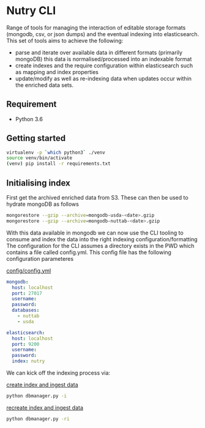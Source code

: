 # Nutry CLI
Range of tools for managing the interaction of editable storage formats (mongodb, csv, or json dumps) and the eventual
indexing into elasticsearch. This set of tools aims to achieve
the following:
* parse and iterate over available data in different formats (primarily mongoDB)
  this data is normalised/processed into an indexable format
* create indexes and the require configuration within elasticsearch such as mapping and index
  properties
* update/modify as well as re-indexing data when updates occur within the 
  enriched data sets.
  
  
## Requirement
* Python 3.6


## Getting started
```bash
virtualenv -p `which python3` ./venv
source venv/bin/activate
(venv) pip install -r requirements.txt

```
## Initialising index
First get the archived enriched data from S3. These can then be used to
hydrate mongoDB as follows
```bash
mongorestore --gzip --archive=mongodb-usda-<date>.gzip
mongorestore --gzip --archive=mongodb-nuttab-<date>.gzip
```
With this data available in mongodb we can now use the CLI tooling to consume and index
the data into the right indexing configuration/formatting
The configuration for the CLI assumes a directory exists in the PWD which contains
a file called config.yml. This config file has the following configuration
parameteres

<u>config/config.yml</u>
```yaml 
mongodb:
  host: localhost
  port: 27017
  username:
  password:
  databases:
    - nuttab
    - usda

elasticsearch:
  host: localhost
  port: 9200
  username:
  password:
  index: nutry
```

We can kick off the indexing process via:

<u>create index and ingest data</u>
```bash
python dbmanager.py -i
```
<u>recreate index and ingest data</u>
```bash
python dbmanager.py -ri
```
